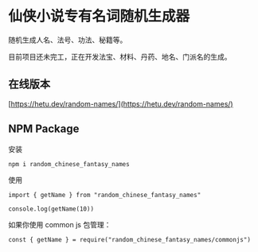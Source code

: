 # 仙侠小说专有名词随机生成器

随机生成人名、法号、功法、秘籍等。

目前项目还未完工，正在开发法宝、材料、丹药、地名、门派名的生成。

## 在线版本

[https://hetu.dev/random-names/](https://hetu.dev/random-names/)

## NPM Package

安装

```
npm i random_chinese_fantasy_names
```

使用

```
import { getName } from "random_chinese_fantasy_names"

console.log(getName(10))
```

如果你使用 common js 包管理：

```
const { getName } = require("random_chinese_fantasy_names/commonjs")
```

